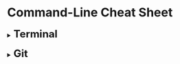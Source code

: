 # **Command-Line Cheat Sheet**

<details>
<summary><b><font size = "5">Terminal</font size></b><summary>

</details>

<br>

<details>
<summary><b><font size = "5">Git</font size></b><summary>

</details>

